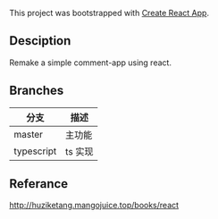 This project was bootstrapped with [Create React App](https://github.com/facebook/create-react-app).

## Desciption
Remake a simple comment-app using react.

## Branches

分支 | 描述
| - | - |
master | 主功能
typescript | ts 实现

## Referance
http://huziketang.mangojuice.top/books/react
